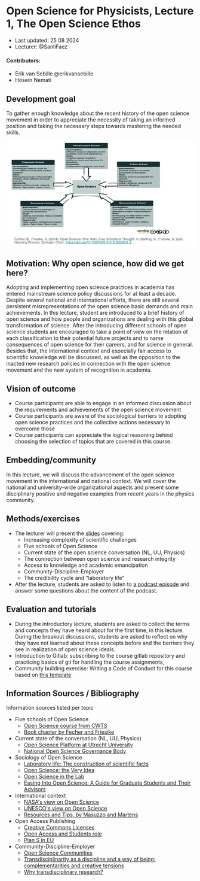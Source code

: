 # Open Science for Physicists, Lecture 1, The Open Science Ethos

+ Last updated: 25 08 2024
+ Lecturer: @SanliFaez 

#### Contributors: 
+ Erik van Sebille @erikvansebille
+ Hosein Nemati

## Development goal
To gather enough knowledge about the recent history of the open science movement in order to appreciate the necessity of taking an informed position and taking the necessary steps towards mastering the needed skills.

![5SchoolsOfOpenScience](../Resources/SchoolsofOpenscience.jpg?raw=true)

## Motivation: Why open science, how did we get here? 
Adopting and implementing open science practices in academia has entered mainstream science policy discussions for at least a decade. Despite several national and international efforts, there are still several persistent misrepresentations of the open science basic demands and main achievements. 
In this lecture, student are introduced to a brief history of open science and how people and organizations are dealing with this global transformation of science. 
After the introducing different schools of open science students are encouraged to take a point of view on the relation of each classification to their potential future projects and to name consequences of open science for their careers, and for science in general. 
Besides that, the international context and especially fair access to scientific knowledge will be discussed, as well as the opposition to the inacted new research policies in connection with the open science movement and the new system of recognition in academia. 

## Vision of outcome
+ Course participants are able to engage in an informed discussion about the requirements and achievements of the open science movement
+ Course participants are aware of the sociological barriers to adopting open science practices and the collective actions necessary to overcome those
+ Course participants can appreciate the logical reasoning behind choosing the selection of topics that are covered in this course.

## Embedding/community
In this lecture, we will discuss the advancement of the open science movement in the international and national context. We will cover the national and university-wide organizational aspects and present some disciplinary positive and negative examples from recent years in the physics community.

## Methods/exercises
+ The lecturer will present the [slides]() covering:
    - Increasing complexity of scientific challenges
    - Five schools of Open Science 
    - Current state of the open science conversation (NL, UU, Physics) 
    - The connection between open science and research integrity
    - Access to knowledge and academic emancipation
    - Community-Discipline-Employer
    - The credibility cycle and "laboratory life"
+ After the lecture, students are asked to listen to [a podcast episode]() and answer some questions about the content of the podcast. 

## Evaluation and tutorials
+ During the introductory lecture, students are asked to collect the terms and concepts they have heard about for the first time, in this lecture. During the breakout discussions, students are asked to reflect on why they have not learned about these concepts before and the barriers they see in realization of open science ideals.
+ Introduction to Gitlab: subscribing to the course gitlab repository and practicing basics of git for handling the course assignments,
+ Community building exercise: Writing a Code of Conduct for this course based on [this template](../Resources/CODE_OF_CONDUCT_template.md)

## Information Sources / Bibliography
Information sources listed per topic

+ Five schools of Open Science
    + [Open Science course from CWTS](https://open-science.cwts.nl/introduction/recognition-and-rewards-and-responsible-research-assessment/open-science-policy-making)
    + [Book chapter by Fecher and Friesike](https://doi.org/10.1007/978-3-319-00026-8_2)
+ Current state of the conversation (NL, UU, Physics)
    + [Open Science Platform at Utrecht University](https://www.uu.nl/onderzoek/open-science)
    + [National Open Science Governance Body](https://www.openscience.nl)
+ Sociology of Open Science
    + [Laboratory life: The construction of scientific facts](https://press.princeton.edu/books/paperback/9780691028323/laboratory-life)
    + [Open Science: the Very Idea](https://link.springer.com/book/10.1007/978-94-024-2115-6)
    + [Open Science in the Lab](]https://www.apa.org/monitor/2021/11/career-open-science) 
    + [Easing Into Open Science: A Guide for Graduate Students and Their Advisors](https://doi.org/10.1525/collabra.18684)
+ International context
    + [NASA's view on Open Science](https://science.nasa.gov/open-science)
    + [UNESCO's view on Open Science](https://on.unesco.org/openscience)
    + [Resources and Tips, by Masuzzo and Martens](https://peerj.com/preprints/2689v1/)
+ Open Access Publishing
    + [Creative Commons Licenses](https://www.openaccess.nl/nl/creative-commons-licenties)
    + [Open Access and Students role](https://www.openaccess.nl/en/your-role/student)
    + [Plan S in EU](https://www.nature.com/articles/d41586-021-00883-6)
+ Community-Discipline-Employer
    + [Open Science Communities](https://www.osc-nl.com/)
    + [Transdisciplinarity as a discipline and a way of being: complementarities and creative tensions](https://doi.org/10.1057/s41599-020-00598-5)
    + [Why transdisciplinary research?](https://www.uu.nl/en/research/transdisciplinary-field-guide/get-started/why-transdisciplinary-research)

